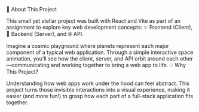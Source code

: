 🚀 About This Project

This small yet stellar project was built with React and Vite as part of an assignment to explore key web development concepts:
✨ Frontend (Client), 🔧 Backend (Server), and 🌐 API.

Imagine a cosmic playground where planets represent each major component of a typical web application. Through a simple interactive space animation, you'll see how the client, server, and API orbit around each other—communicating and working together to bring a web app to life.
💡 Why This Project?

Understanding how web apps work under the hood can feel abstract. This project turns those invisible interactions into a visual experience, making it easier (and more fun!) to grasp how each part of a full-stack application fits together.